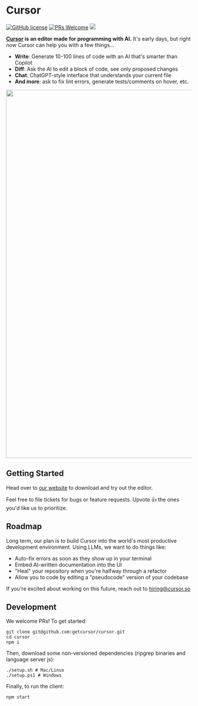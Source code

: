 
# Cursor

[![GitHub license](https://img.shields.io/badge/license-MIT-blue.svg)](https://github.com/getcursor/cursor/blob/main/LICENSE) [![PRs Welcome](https://img.shields.io/badge/PRs-welcome-brightgreen.svg)]() [![](https://dcbadge.vercel.app/api/server/PJEgRywgRy?style=flat&compact=true)](https://discord.gg/PJEgRywgRy)

**[Cursor](cursor.so) is an editor made for programming with AI.** It's early days, but right now Cursor can help you with a few things...

- **Write**: Generate 10-100 lines of code with an AI that's smarter than Copilot
- **Diff**: Ask the AI to edit a block of code, see only proposed changes
- **Chat**: ChatGPT-style interface that understands your current file
- **And more**: ask to fix lint errors, generate tests/comments on hover, etc.

<p align="center">
<a href="https://cursor.so/">
<img src="https://user-images.githubusercontent.com/4297743/227696390-0c1886c7-0cda-4528-9259-0b2944892d4c.png" width="1000"><br>
</a>
</p>

## Getting Started

Head over to [our website](https://cursor.so/) to download and try out the editor.

Feel free to file tickets for bugs or feature requests. Upvote 👍 the ones you'd like us to prioritize.

## Roadmap

Long term, our plan is to build Cursor into the world's most productive development environment. Using LLMs, we want to do things like: 
- Auto-fix errors as soon as they show up in your terminal
- Embed AI-written documentation into the UI 
- "Heal" your repository when you're halfway through a refactor
- Allow you to code by editing a "pseudocode" version of your codebase

If you're excited about working on this future, reach out to hiring@cursor.so

## Development

We welcome PRs! To get started:

```
git clone git@github.com:getcursor/cursor.git
cd cursor
npm i
```

Then, download some non-versioned dependencies (ripgrep binaries and language server js):
```
./setup.sh # Mac/Linux
./setup.ps1 # Windows
```

Finally, to run the client:

```
npm start
```
